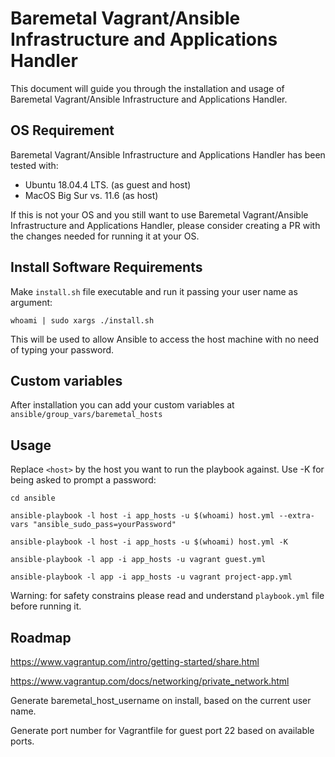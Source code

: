# Baremetal Vagrant/Ansible Infrastructure and Applications Handler

This document will guide you through the installation and usage of Baremetal Vagrant/Ansible Infrastructure and Applications Handler. 


## OS Requirement

Baremetal Vagrant/Ansible Infrastructure and Applications Handler has been tested with:
*  Ubuntu 18.04.4 LTS. (as guest and host)
*  MacOS Big Sur vs. 11.6 (as host)

If this is not your OS and you still want to use Baremetal Vagrant/Ansible Infrastructure and Applications Handler, please consider creating a PR with the changes needed for running it at your OS.

## Install Software Requirements

Make `install.sh` file executable and run it passing your user name as argument:

`whoami | sudo xargs ./install.sh`

This will be used to allow Ansible to access the host machine with no need of typing your password. 

## Custom variables

After installation you can add your custom variables at `ansible/group_vars/baremetal_hosts`

## Usage

Replace `<host>` by the host you want to run the playbook against. Use -K for being asked to prompt a password:

`cd ansible`

`ansible-playbook -l host -i app_hosts -u $(whoami) host.yml --extra-vars "ansible_sudo_pass=yourPassword"`

`ansible-playbook -l host -i app_hosts -u $(whoami) host.yml -K`

`ansible-playbook -l app -i app_hosts -u vagrant guest.yml`

`ansible-playbook -l app -i app_hosts -u vagrant project-app.yml`

Warning: for safety constrains please read and understand `playbook.yml` file before running it.

## Roadmap

https://www.vagrantup.com/intro/getting-started/share.html

https://www.vagrantup.com/docs/networking/private_network.html

Generate baremetal_host_username on install, based on the current user name.

Generate port number for Vagrantfile for guest port 22 based on available ports.
